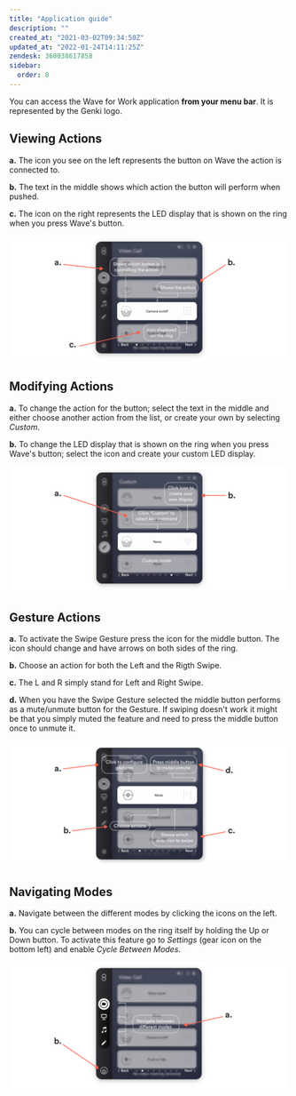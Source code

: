 ```yaml
---
title: "Application guide"
description: ""
created_at: "2021-03-02T09:34:50Z"
updated_at: "2022-01-24T14:11:25Z"
zendesk: 360038617858
sidebar:
  order: 8
---
```


You can access the Wave for Work application **from your menu bar**. It is represented by the Genki logo.

## Viewing Actions

**a.** The icon you see on the left represents the button on Wave the action is connected to.

**b.** The text in the middle shows which action the button will perform when pushed.

**c.** The icon on the right represents the LED display that is shown on the ring when you press Wave's button.

![](../../../assets/images/article_360018185378_image_0.png)

## Modifying Actions

**a.** To change the action for the button; select the text in the middle and either choose another action from the list, or create your own by selecting _Custom_.

**b.** To change the LED display that is shown on the ring when you press Wave's button; select the icon and create your custom LED display.

![](../../../assets/images/article_360018185378_image_1.png)

## Gesture Actions

**a.** To activate the Swipe Gesture press the icon for the middle button. The icon should change and have arrows on both sides of the ring.

**b.** Choose an action for both the Left and the Rigth Swipe.

**c.** The L and R simply stand for Left and Right Swipe.

**d.** When you have the Swipe Gesture selected the middle button performs as a mute/unmute button for the Gesture. If swiping doesn't work it might be that you simply muted the feature and need to press the middle button once to unmute it.

![](../../../assets/images/article_360018185378_image_2.png)

## Navigating Modes

**a.** Navigate between the different modes by clicking the icons on the left.

**b.** You can cycle between modes on the ring itself by holding the Up or Down button. To activate this feature go to _Settings_ (gear icon on the bottom left) and enable _Cycle Between Modes_.

![](../../../assets/images/article_360018185378_image_3.png)
